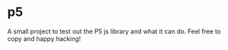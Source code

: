# p5
A small project to test out the P5 js library and what it can do.
Feel free to copy and happy hacking!
